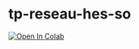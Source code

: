 # tp-reseau-hes-so
[![Open In Colab](https://colab.research.google.com/assets/colab-badge.svg)](https://colab.research.google.com/drive/1bV0plI7a92b0hIoK_KEAZeyAE_H48EHv?usp=sharing)
